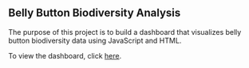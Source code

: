 ## Belly Button Biodiversity Analysis

The purpose of this project is to build a dashboard that visualizes belly button biodiversity data using JavaScript and HTML.

To view the dashboard, click [here](https://thee-jason-hall.github.io/plotlydeploy/).

